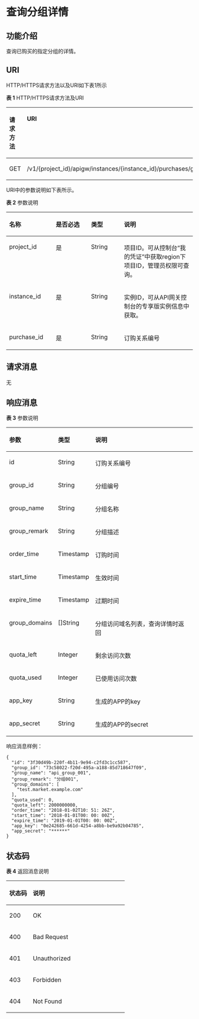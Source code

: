 # 查询分组详情<a name="apig-phapi-180713111"></a>

## 功能介绍<a name="section15513853"></a>

查询已购买的指定分组的详情。

## URI<a name="section5406953"></a>

HTTP/HTTPS请求方法以及URI如下表1所示

**表 1**  HTTP/HTTPS请求方法及URI

<a name="table61361165"></a>
<table><thead align="left"><tr id="row31500276"><th class="cellrowborder" valign="top" width="50%" id="mcps1.2.3.1.1"><p id="p1385538"><a name="p1385538"></a><a name="p1385538"></a>请求方法</p>
</th>
<th class="cellrowborder" valign="top" width="50%" id="mcps1.2.3.1.2"><p id="p45119720"><a name="p45119720"></a><a name="p45119720"></a>URI</p>
</th>
</tr>
</thead>
<tbody><tr id="row30818703"><td class="cellrowborder" valign="top" width="50%" headers="mcps1.2.3.1.1 "><p id="p13287006"><a name="p13287006"></a><a name="p13287006"></a>GET</p>
</td>
<td class="cellrowborder" valign="top" width="50%" headers="mcps1.2.3.1.2 "><p id="p2505726"><a name="p2505726"></a><a name="p2505726"></a>/v1/{project_id}/apigw/instances/{instance_id}/purchases/groups/{purchase_id}</p>
</td>
</tr>
</tbody>
</table>

URI中的参数说明如下表所示。

**表 2**  参数说明

<a name="table22551540"></a>
<table><thead align="left"><tr id="row16521053"><th class="cellrowborder" valign="top" width="25%" id="mcps1.2.5.1.1"><p id="p63136955"><a name="p63136955"></a><a name="p63136955"></a>名称</p>
</th>
<th class="cellrowborder" valign="top" width="18.9%" id="mcps1.2.5.1.2"><p id="p13819741"><a name="p13819741"></a><a name="p13819741"></a>是否必选</p>
</th>
<th class="cellrowborder" valign="top" width="17.65%" id="mcps1.2.5.1.3"><p id="p45657260"><a name="p45657260"></a><a name="p45657260"></a>类型</p>
</th>
<th class="cellrowborder" valign="top" width="38.45%" id="mcps1.2.5.1.4"><p id="p7250575"><a name="p7250575"></a><a name="p7250575"></a>说明</p>
</th>
</tr>
</thead>
<tbody><tr id="row203274339251"><td class="cellrowborder" valign="top" width="25%" headers="mcps1.2.5.1.1 "><p id="p55878963"><a name="p55878963"></a><a name="p55878963"></a>project_id</p>
</td>
<td class="cellrowborder" valign="top" width="18.9%" headers="mcps1.2.5.1.2 "><p id="p29902160"><a name="p29902160"></a><a name="p29902160"></a>是</p>
</td>
<td class="cellrowborder" valign="top" width="17.65%" headers="mcps1.2.5.1.3 "><p id="p6155914"><a name="p6155914"></a><a name="p6155914"></a>String</p>
</td>
<td class="cellrowborder" valign="top" width="38.45%" headers="mcps1.2.5.1.4 "><p id="p28867016"><a name="p28867016"></a><a name="p28867016"></a>项目ID。可从控制台“我的凭证”中获取region下项目ID，管理员权限可查询。</p>
</td>
</tr>
<tr id="row2807132172517"><td class="cellrowborder" valign="top" width="25%" headers="mcps1.2.5.1.1 "><p id="p1780913159538"><a name="p1780913159538"></a><a name="p1780913159538"></a>instance_id</p>
</td>
<td class="cellrowborder" valign="top" width="18.9%" headers="mcps1.2.5.1.2 "><p id="p9809215115310"><a name="p9809215115310"></a><a name="p9809215115310"></a>是</p>
</td>
<td class="cellrowborder" valign="top" width="17.65%" headers="mcps1.2.5.1.3 "><p id="p1280914152538"><a name="p1280914152538"></a><a name="p1280914152538"></a>String</p>
</td>
<td class="cellrowborder" valign="top" width="38.45%" headers="mcps1.2.5.1.4 "><p id="p1880914157537"><a name="p1880914157537"></a><a name="p1880914157537"></a>实例ID，可从API网关控制台的专享版实例信息中获取。</p>
</td>
</tr>
<tr id="row50425711"><td class="cellrowborder" valign="top" width="25%" headers="mcps1.2.5.1.1 "><p id="p1932019184374"><a name="p1932019184374"></a><a name="p1932019184374"></a>purchase_id</p>
</td>
<td class="cellrowborder" valign="top" width="18.9%" headers="mcps1.2.5.1.2 "><p id="p63500868"><a name="p63500868"></a><a name="p63500868"></a>是</p>
</td>
<td class="cellrowborder" valign="top" width="17.65%" headers="mcps1.2.5.1.3 "><p id="p43296649"><a name="p43296649"></a><a name="p43296649"></a>String</p>
</td>
<td class="cellrowborder" valign="top" width="38.45%" headers="mcps1.2.5.1.4 "><p id="p16867183216377"><a name="p16867183216377"></a><a name="p16867183216377"></a>订购关系编号</p>
</td>
</tr>
</tbody>
</table>

## 请求消息<a name="section48662582"></a>

无

## 响应消息<a name="section49355104"></a>

**表 3**  参数说明

<a name="table58595317"></a>
<table><thead align="left"><tr id="row16765496"><th class="cellrowborder" valign="top" width="20%" id="mcps1.2.4.1.1"><p id="p15827946"><a name="p15827946"></a><a name="p15827946"></a>参数</p>
</th>
<th class="cellrowborder" valign="top" width="20%" id="mcps1.2.4.1.2"><p id="p6995273"><a name="p6995273"></a><a name="p6995273"></a>类型</p>
</th>
<th class="cellrowborder" valign="top" width="60%" id="mcps1.2.4.1.3"><p id="p29746236"><a name="p29746236"></a><a name="p29746236"></a>说明</p>
</th>
</tr>
</thead>
<tbody><tr id="row60634924"><td class="cellrowborder" valign="top" width="20%" headers="mcps1.2.4.1.1 "><p id="p12481792"><a name="p12481792"></a><a name="p12481792"></a>id</p>
</td>
<td class="cellrowborder" valign="top" width="20%" headers="mcps1.2.4.1.2 "><p id="p4392225"><a name="p4392225"></a><a name="p4392225"></a>String</p>
</td>
<td class="cellrowborder" valign="top" width="60%" headers="mcps1.2.4.1.3 "><p id="p20225910"><a name="p20225910"></a><a name="p20225910"></a>订购关系编号</p>
</td>
</tr>
<tr id="row47815463"><td class="cellrowborder" valign="top" width="20%" headers="mcps1.2.4.1.1 "><p id="p47847334"><a name="p47847334"></a><a name="p47847334"></a>group_id</p>
</td>
<td class="cellrowborder" valign="top" width="20%" headers="mcps1.2.4.1.2 "><p id="p50428878"><a name="p50428878"></a><a name="p50428878"></a>String</p>
</td>
<td class="cellrowborder" valign="top" width="60%" headers="mcps1.2.4.1.3 "><p id="p58207302"><a name="p58207302"></a><a name="p58207302"></a>分组编号</p>
</td>
</tr>
<tr id="row54103671"><td class="cellrowborder" valign="top" width="20%" headers="mcps1.2.4.1.1 "><p id="p20321259"><a name="p20321259"></a><a name="p20321259"></a>group_name</p>
</td>
<td class="cellrowborder" valign="top" width="20%" headers="mcps1.2.4.1.2 "><p id="p35409283"><a name="p35409283"></a><a name="p35409283"></a>String</p>
</td>
<td class="cellrowborder" valign="top" width="60%" headers="mcps1.2.4.1.3 "><p id="p49579688"><a name="p49579688"></a><a name="p49579688"></a>分组名称</p>
</td>
</tr>
<tr id="row43564010"><td class="cellrowborder" valign="top" width="20%" headers="mcps1.2.4.1.1 "><p id="p39023949"><a name="p39023949"></a><a name="p39023949"></a>group_remark</p>
</td>
<td class="cellrowborder" valign="top" width="20%" headers="mcps1.2.4.1.2 "><p id="p6823280"><a name="p6823280"></a><a name="p6823280"></a>String</p>
</td>
<td class="cellrowborder" valign="top" width="60%" headers="mcps1.2.4.1.3 "><p id="p15814779"><a name="p15814779"></a><a name="p15814779"></a>分组描述</p>
</td>
</tr>
<tr id="row8115287"><td class="cellrowborder" valign="top" width="20%" headers="mcps1.2.4.1.1 "><p id="p53358547"><a name="p53358547"></a><a name="p53358547"></a>order_time</p>
</td>
<td class="cellrowborder" valign="top" width="20%" headers="mcps1.2.4.1.2 "><p id="p27075018"><a name="p27075018"></a><a name="p27075018"></a>Timestamp</p>
</td>
<td class="cellrowborder" valign="top" width="60%" headers="mcps1.2.4.1.3 "><p id="p45592870"><a name="p45592870"></a><a name="p45592870"></a>订购时间</p>
</td>
</tr>
<tr id="row7682654"><td class="cellrowborder" valign="top" width="20%" headers="mcps1.2.4.1.1 "><p id="p18315212"><a name="p18315212"></a><a name="p18315212"></a>start_time</p>
</td>
<td class="cellrowborder" valign="top" width="20%" headers="mcps1.2.4.1.2 "><p id="p7137170"><a name="p7137170"></a><a name="p7137170"></a>Timestamp</p>
</td>
<td class="cellrowborder" valign="top" width="60%" headers="mcps1.2.4.1.3 "><p id="p41239897"><a name="p41239897"></a><a name="p41239897"></a>生效时间</p>
</td>
</tr>
<tr id="row35614756"><td class="cellrowborder" valign="top" width="20%" headers="mcps1.2.4.1.1 "><p id="p66222991"><a name="p66222991"></a><a name="p66222991"></a>expire_time</p>
</td>
<td class="cellrowborder" valign="top" width="20%" headers="mcps1.2.4.1.2 "><p id="p62462030"><a name="p62462030"></a><a name="p62462030"></a>Timestamp</p>
</td>
<td class="cellrowborder" valign="top" width="60%" headers="mcps1.2.4.1.3 "><p id="p26259658"><a name="p26259658"></a><a name="p26259658"></a>过期时间</p>
</td>
</tr>
<tr id="row35010330"><td class="cellrowborder" valign="top" width="20%" headers="mcps1.2.4.1.1 "><p id="p17264443"><a name="p17264443"></a><a name="p17264443"></a>group_domains</p>
</td>
<td class="cellrowborder" valign="top" width="20%" headers="mcps1.2.4.1.2 "><p id="p56242637"><a name="p56242637"></a><a name="p56242637"></a>[]String</p>
</td>
<td class="cellrowborder" valign="top" width="60%" headers="mcps1.2.4.1.3 "><p id="p59359735"><a name="p59359735"></a><a name="p59359735"></a>分组访问域名列表，查询详情时返回</p>
</td>
</tr>
<tr id="row64475573"><td class="cellrowborder" valign="top" width="20%" headers="mcps1.2.4.1.1 "><p id="p55138935"><a name="p55138935"></a><a name="p55138935"></a>quota_left</p>
</td>
<td class="cellrowborder" valign="top" width="20%" headers="mcps1.2.4.1.2 "><p id="p37068774"><a name="p37068774"></a><a name="p37068774"></a>Integer</p>
</td>
<td class="cellrowborder" valign="top" width="60%" headers="mcps1.2.4.1.3 "><p id="p49780713"><a name="p49780713"></a><a name="p49780713"></a>剩余访问次数</p>
</td>
</tr>
<tr id="row45373238"><td class="cellrowborder" valign="top" width="20%" headers="mcps1.2.4.1.1 "><p id="p51353651"><a name="p51353651"></a><a name="p51353651"></a>quota_used</p>
</td>
<td class="cellrowborder" valign="top" width="20%" headers="mcps1.2.4.1.2 "><p id="p66005048"><a name="p66005048"></a><a name="p66005048"></a>Integer</p>
</td>
<td class="cellrowborder" valign="top" width="60%" headers="mcps1.2.4.1.3 "><p id="p44808686"><a name="p44808686"></a><a name="p44808686"></a>已使用访问次数</p>
</td>
</tr>
<tr id="row624995"><td class="cellrowborder" valign="top" width="20%" headers="mcps1.2.4.1.1 "><p id="p50624612"><a name="p50624612"></a><a name="p50624612"></a>app_key</p>
</td>
<td class="cellrowborder" valign="top" width="20%" headers="mcps1.2.4.1.2 "><p id="p6952939"><a name="p6952939"></a><a name="p6952939"></a>String</p>
</td>
<td class="cellrowborder" valign="top" width="60%" headers="mcps1.2.4.1.3 "><p id="p26317149"><a name="p26317149"></a><a name="p26317149"></a>生成的APP的key</p>
</td>
</tr>
<tr id="row35527755"><td class="cellrowborder" valign="top" width="20%" headers="mcps1.2.4.1.1 "><p id="p59175883"><a name="p59175883"></a><a name="p59175883"></a>app_secret</p>
</td>
<td class="cellrowborder" valign="top" width="20%" headers="mcps1.2.4.1.2 "><p id="p28517228"><a name="p28517228"></a><a name="p28517228"></a>String</p>
</td>
<td class="cellrowborder" valign="top" width="60%" headers="mcps1.2.4.1.3 "><p id="p28194133"><a name="p28194133"></a><a name="p28194133"></a>生成的APP的secret</p>
</td>
</tr>
</tbody>
</table>

响应消息样例：

```
{
  "id": "3f30d49b-220f-4b11-9e94-c2fd3c1cc587",
  "group_id": "73c58022-f20d-495a-a188-85d718647f09",
  "group_name": "api_group_001",
  "group_remark": "分组001",
  "group_domains": [
    "test.market.example.com"
  ],
  "quota_used": 0,
  "quota_left": 2000000000,
  "order_time": "2018-01-02T10: 51: 26Z",
  "start_time": "2018-01-01T00: 00: 00Z",
  "expire_time": "2019-01-01T00: 00: 00Z",
  "app_key": "0e242685-661d-4254-a8bb-be9a92b04785",
  "app_secret": "******"
}
```

## 状态码<a name="section35310062"></a>

**表 4**  返回消息说明

<a name="table65467683"></a>
<table><thead align="left"><tr id="row62252322"><th class="cellrowborder" valign="top" width="20%" id="mcps1.2.3.1.1"><p id="p9273323"><a name="p9273323"></a><a name="p9273323"></a>状态码</p>
</th>
<th class="cellrowborder" valign="top" width="80%" id="mcps1.2.3.1.2"><p id="p12941733"><a name="p12941733"></a><a name="p12941733"></a>说明</p>
</th>
</tr>
</thead>
<tbody><tr id="row41647480"><td class="cellrowborder" valign="top" width="20%" headers="mcps1.2.3.1.1 "><p id="p18002699"><a name="p18002699"></a><a name="p18002699"></a>200</p>
</td>
<td class="cellrowborder" valign="top" width="80%" headers="mcps1.2.3.1.2 "><p id="p50988816"><a name="p50988816"></a><a name="p50988816"></a>OK</p>
</td>
</tr>
<tr id="row37739194"><td class="cellrowborder" valign="top" width="20%" headers="mcps1.2.3.1.1 "><p id="p36975910"><a name="p36975910"></a><a name="p36975910"></a>400</p>
</td>
<td class="cellrowborder" valign="top" width="80%" headers="mcps1.2.3.1.2 "><p id="p42258701"><a name="p42258701"></a><a name="p42258701"></a>Bad Request</p>
</td>
</tr>
<tr id="row44783995"><td class="cellrowborder" valign="top" width="20%" headers="mcps1.2.3.1.1 "><p id="p3625001"><a name="p3625001"></a><a name="p3625001"></a>401</p>
</td>
<td class="cellrowborder" valign="top" width="80%" headers="mcps1.2.3.1.2 "><p id="p25189639"><a name="p25189639"></a><a name="p25189639"></a>Unauthorized</p>
</td>
</tr>
<tr id="row25380159"><td class="cellrowborder" valign="top" width="20%" headers="mcps1.2.3.1.1 "><p id="p42527017"><a name="p42527017"></a><a name="p42527017"></a>403</p>
</td>
<td class="cellrowborder" valign="top" width="80%" headers="mcps1.2.3.1.2 "><p id="p22136343"><a name="p22136343"></a><a name="p22136343"></a>Forbidden</p>
</td>
</tr>
<tr id="row65009363"><td class="cellrowborder" valign="top" width="20%" headers="mcps1.2.3.1.1 "><p id="p31267075"><a name="p31267075"></a><a name="p31267075"></a>404</p>
</td>
<td class="cellrowborder" valign="top" width="80%" headers="mcps1.2.3.1.2 "><p id="p15296380"><a name="p15296380"></a><a name="p15296380"></a>Not Found</p>
</td>
</tr>
</tbody>
</table>

